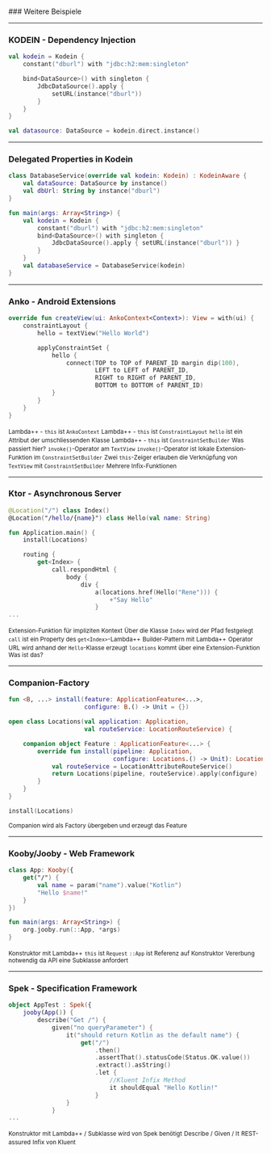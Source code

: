 <br/>
<br/>
<br/>
<br/>
### Weitere Beispiele

---

### KODEIN - Dependency Injection


```kotlin
val kodein = Kodein {
    constant("dburl") with "jdbc:h2:mem:singleton"

    bind<DataSource>() with singleton {
        JdbcDataSource().apply {
            setURL(instance("dburl"))
        }
    }
}

val datasource: DataSource = kodein.direct.instance()

```
<small class="fragment current-only" data-code-focus="1"></small>
<small class="fragment current-only" data-code-focus="2,4"></small>
<small class="fragment current-only" data-code-focus="6,11"></small>

---

### Delegated Properties in Kodein

```kotlin
class DatabaseService(override val kodein: Kodein) : KodeinAware {
    val dataSource: DataSource by instance()
    val dbUrl: String by instance("dburl")
}
```

```kotlin
fun main(args: Array<String>) {
    val kodein = Kodein {
        constant("dburl") with "jdbc:h2:mem:singleton"
        bind<DataSource>() with singleton {
            JdbcDataSource().apply { setURL(instance("dburl")) }
        }
    }
    val databaseService = DatabaseService(kodein)
}
```

<small class="fragment current-only" data-code-focus="2,3"></small>
<small class="fragment current-only" data-code-focus="1"></small>
<small class="fragment current-only" data-code-focus="12"></small>

---

### Anko - Android Extensions

```kotlin
override fun createView(ui: AnkoContext<Context>): View = with(ui) {
    constraintLayout {
        hello = textView("Hello World")

        applyConstraintSet {
            hello {
                connect(TOP to TOP of PARENT_ID margin dip(100),
                        LEFT to LEFT of PARENT_ID,
                        RIGHT to RIGHT of PARENT_ID,
                        BOTTOM to BOTTOM of PARENT_ID)
            }
        }
    }
}
```
<small class="fragment current-only" data-code-focus="1">Lambda++ - ```this``` ist ```AnkoContext```</small>
<small class="fragment current-only" data-code-focus="2">Lambda++ - ```this``` ist ```ConstraintLayout```</small>
<small class="fragment current-only" data-code-focus="3">```hello``` ist ein Attribut der umschliessenden Klasse</small>
<small class="fragment current-only" data-code-focus="5">Lambda++ - ```this``` ist ```ConstraintSetBuilder```</small>
<small class="fragment current-only" data-code-focus="6">Was passiert hier?</small>
<small class="fragment current-only" data-code-focus="6">```invoke()```-Operator am ```TextView```</small>
<small class="fragment current-only" data-code-focus="6">```invoke()```-Operator ist lokale Extension-Funktion im ```ConstraintSetBuilder```</small>
<small class="fragment current-only" data-code-focus="6">Zwei ```this```-Zeiger erlauben die Verknüpfung von ```TextView``` mit ```ConstraintSetBuilder```</small>
<small class="fragment current-only" data-code-focus="7-10">Mehrere Infix-Funktionen</small>

---

### Ktor - Asynchronous Server

```kotlin
@Location("/") class Index()
@Location("/hello/{name}") class Hello(val name: String)

fun Application.main() {
    install(Locations)

    routing {
        get<Index> {
            call.respondHtml {
                body {
                    div {
                        a(locations.href(Hello("Rene"))) {
                            +"Say Hello"
                        }
...
```

<small class="fragment current-only" data-code-focus="4">Extension-Funktion für impliziten Kontext</small>
<small class="fragment current-only" data-code-focus="1,8">Über die Klasse ```Index``` wird der Pfad festgelegt</small>
<small class="fragment current-only" data-code-focus="8,9">```call``` ist ein Property des ```get<Index>```-Lambda++</small>
<small class="fragment current-only" data-code-focus="10,11,12">Builder-Pattern mit Lambda++</small>
<small class="fragment current-only" data-code-focus="13">Operator</small>
<small class="fragment current-only" data-code-focus="2,12">URL wird anhand der ```Hello```-Klasse erzeugt</small>
<small class="fragment current-only" data-code-focus="12">```locations``` kommt über eine Extension-Funktion</small>
<small class="fragment current-only" data-code-focus="5">Was ist das?</small>

---

### Companion-Factory

```kotlin
fun <B, ...> install(feature: ApplicationFeature<...>,
                     configure: B.() -> Unit = {})

open class Locations(val application: Application,
                     val routeService: LocationRouteService) {

    companion object Feature : ApplicationFeature<...> {
        override fun install(pipeline: Application,
                             configure: Locations.() -> Unit): Locations {
            val routeService = LocationAttributeRouteService()
            return Locations(pipeline, routeService).apply(configure)
        }
    }
}

install(Locations)

```
<small class="fragment current-only" data-code-focus="1,2"></small>
<small class="fragment current-only" data-code-focus="4,5"></small>
<small class="fragment current-only" data-code-focus="7-13"></small>
<small class="fragment current-only" data-code-focus="11"></small>
<small class="fragment current-only" data-code-focus="16">Companion wird als Factory übergeben und erzeugt das Feature</small>

---

### Kooby/Jooby - Web Framework

```kotlin
class App: Kooby({
    get("/") {
        val name = param("name").value("Kotlin")
        "Hello $name!"
    }
})

fun main(args: Array<String>) {
    org.jooby.run(::App, *args)
}
```

<small class="fragment current-only" data-code-focus="1-6">Konstruktor mit Lambda++</small>
<small class="fragment current-only" data-code-focus="2-5">```this``` ist ```Request```</small>
<small class="fragment current-only" data-code-focus="9">```::App``` ist Referenz auf Konstruktor</small>
<small class="fragment current-only" data-code-focus="1,9">Vererbung notwendig da API eine Subklasse anfordert</small>

---

### Spek - Specification Framework

```kotlin
object AppTest : Spek({
    jooby(App()) {
        describe("Get /") {
            given("no queryParameter") {
                it("should return Kotlin as the default name") {
                    get("/")
                        .then()
                        .assertThat().statusCode(Status.OK.value())
                        .extract().asString()
                        .let {
                            //Kluent Infix Method
                            it shouldEqual "Hello Kotlin!"
                        }
                }
            }
...
```

<small class="fragment current-only" data-code-focus="1">Konstruktor mit Lambda++ / Subklasse wird von Spek benötigt</small>
<small class="fragment current-only" data-code-focus="3-5">Describe / Given / It</small>
<small class="fragment current-only" data-code-focus="6-13">REST-assured</small>
<small class="fragment current-only" data-code-focus="12">Infix von Kluent</small>
